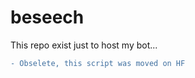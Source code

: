 # beseech
This repo exist just to host my bot...
```diff
- Obselete, this script was moved on HF
```
